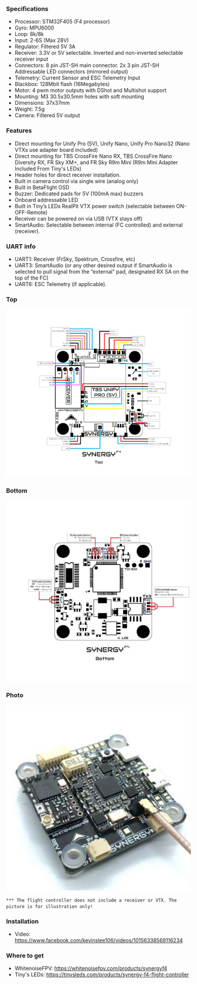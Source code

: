 ### Specifications

- Processor: STM32F405 (F4 processor)
- Gyro: MPU6000
- Loop: 8k/8k
- Input: 2-6S (Max 28V)
- Regulator: Filtered 5V 3A
- Receiver: 3.3V or 5V selectable. Inverted and non-inverted selectable receiver input
- Connectors: 8 pin JST-SH main connector. 2x 3 pin JST-SH Addressable LED connectors (mirrored output)
- Telemetry: Current Sensor and ESC Telemetry Input
- Blackbox: 128Mbit flash (16Megabytes)
- Motor: 4 pwm motor outputs with DShot and Multishot support
- Mounting: M3 30.5x30.5mm holes with soft mounting
- Dimensions: 37x37mm
- Weight: 7.5g
- Camera: Filtered 5V output

### Features

- Direct mounting for Unify Pro (5V), Unify Nano, Unify Pro Nano32 (Nano VTXs use adapter board included)
- Direct mounting for TBS CrossFire Nano RX, TBS CrossFire Nano Diversity RX, FR Sky XM+, and FR Sky R9m Mini (R9m Mini Adapter Included From Tiny's LEDs)
- Header holes for direct receiver installation.
- Built in camera control via single wire (analog only)
- Built in BetaFlight OSD
- Buzzer: Dedicated pads for 5V (100mA max) buzzers
- Onboard addressable LED
- Built in Tiny’s LEDs RealPit VTX power switch (selectable between ON-OFF-Remote)
- Receiver can be powered on via USB (VTX stays off)
- SmartAudio: Selectable between internal (FC controlled) and external (receiver).

### UART info

- UART1: Receiver (FrSky, Spektrum, Crossfire, etc)
- UART3: SmartAudio (or any other desired output if SmartAudio is selected to pull signal from the “external” pad, designated RX SA on the top of the FC)
- UART6: ESC Telemetry (if applicable).

### Top

![Top](images/SYNERGYF4-top.png)

### Bottom

![Bottom](images/SYNERGYF4-bottom.png)

### Photo

![Main](images/SYNERGYF4-main.jpg)

`*** The flight controller does not include a receiver or VTX. The picture is for illustration only!`

### Installation

- Video: https://www.facebook.com/kevinslee106/videos/10156338569116234

### Where to get

- WhitenoiseFPV: https://whitenoisefpv.com/products/synergyf4
- Tiny's LEDs: https://tinysleds.com/products/synergy-f4-flight-controller
